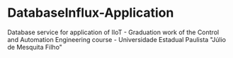 # DatabaseInflux-Application
Database service for application of IIoT - Graduation work of the Control and Automation Engineering course - Universidade Estadual Paulista "Júlio de Mesquita Filho"
